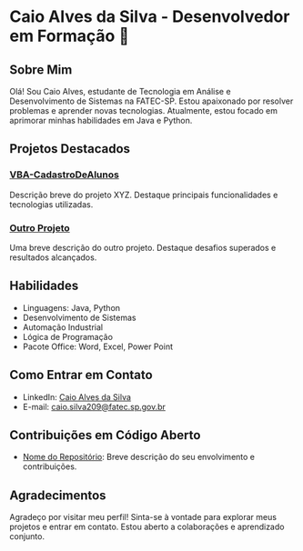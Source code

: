 # Caio Alves da Silva - Desenvolvedor em Formação 🚀

## Sobre Mim
Olá! Sou Caio Alves, estudante de Tecnologia em Análise e Desenvolvimento de Sistemas na FATEC-SP. Estou apaixonado por resolver problemas e aprender novas tecnologias. Atualmente, estou focado em aprimorar minhas habilidades em Java e Python.

## Projetos Destacados
### [VBA-CadastroDeAlunos](link_do_projeto_xyz)
Descrição breve do projeto XYZ. Destaque principais funcionalidades e tecnologias utilizadas.

### [Outro Projeto](link_do_outro_projeto)
Uma breve descrição do outro projeto. Destaque desafios superados e resultados alcançados.

## Habilidades
- Linguagens: Java, Python
- Desenvolvimento de Sistemas
- Automação Industrial
- Lógica de Programação
- Pacote Office: Word, Excel, Power Point

## Como Entrar em Contato
- LinkedIn: [Caio Alves da Silva](https://www.linkedin.com/in/caio-alves-993364212)
- E-mail: caio.silva209@fatec.sp.gov.br

## Contribuições em Código Aberto
- [Nome do Repositório](link_do_repositorio): Breve descrição do seu envolvimento e contribuições.

## Agradecimentos
Agradeço por visitar meu perfil! Sinta-se à vontade para explorar meus projetos e entrar em contato. Estou aberto a colaborações e aprendizado conjunto.
